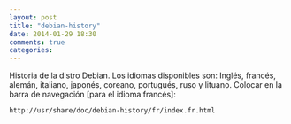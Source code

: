 ```yaml
---
layout: post
title: "debian-history"
date: 2014-01-29 18:30
comments: true
categories: 
---
```

Historia de la distro Debian. Los idiomas disponibles son: Inglés, francés, alemán, italiano, japonés, coreano, portugués, ruso y lituano. Colocar en la barra de navegación [para el idioma francés]:

	http://usr/share/doc/debian-history/fr/index.fr.html

